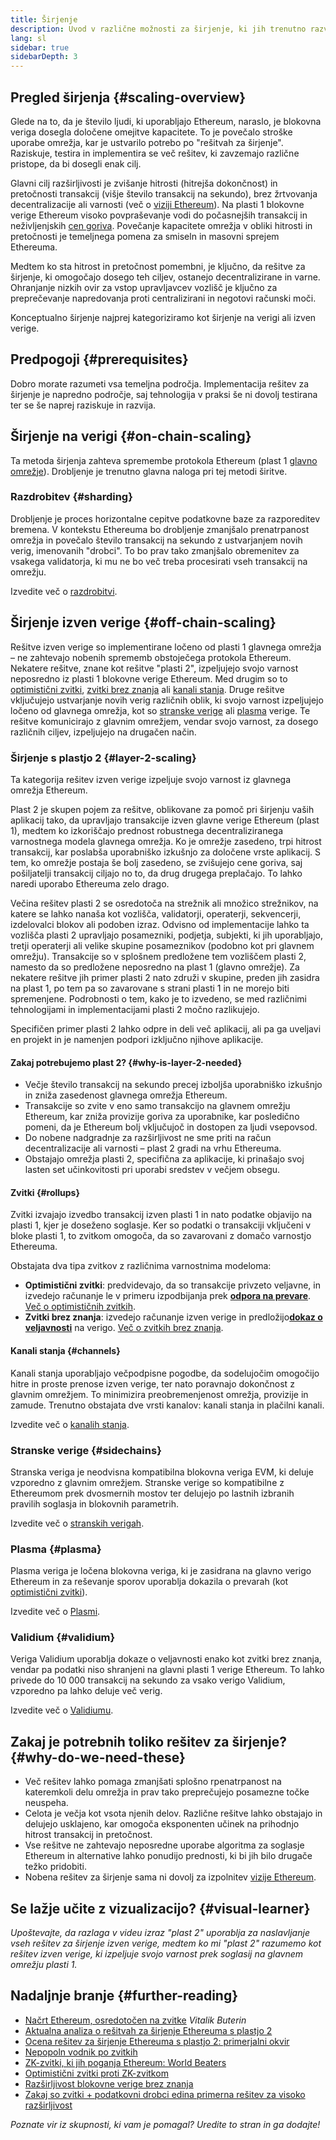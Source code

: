 ```yaml
---
title: Širjenje
description: Uvod v različne možnosti za širjenje, ki jih trenutno razvija skupnost Ethereum.
lang: sl
sidebar: true
sidebarDepth: 3
---
```


## Pregled širjenja {#scaling-overview}

Glede na to, da je število ljudi, ki uporabljajo Ethereum, naraslo, je blokovna veriga dosegla določene omejitve kapacitete. To je povečalo stroške uporabe omrežja, kar je ustvarilo potrebo po "rešitvah za širjenje". Raziskuje, testira in implementira se več rešitev, ki zavzemajo različne pristope, da bi dosegli enak cilj.

Glavni cilj razširljivosti je zvišanje hitrosti (hitrejša dokončnost) in pretočnosti transakcij (višje število transakcij na sekundo), brez žrtvovanja decentralizacije ali varnosti (več o [viziji Ethereum](/upgrades/vision/)). Na plasti 1 blokovne verige Ethereum visoko povpraševanje vodi do počasnejših transakcij in neživljenjskih [cen goriva](/developers/docs/gas/). Povečanje kapacitete omrežja v obliki hitrosti in pretočnosti je temeljnega pomena za smiseln in masovni sprejem Ethereuma.

Medtem ko sta hitrost in pretočnost pomembni, je ključno, da rešitve za širjenje, ki omogočajo dosego teh ciljev, ostanejo decentralizirane in varne. Ohranjanje nizkih ovir za vstop upravljavcev vozlišč je ključno za preprečevanje napredovanja proti centralizirani in negotovi računski moči.

Konceptualno širjenje najprej kategoriziramo kot širjenje na verigi ali izven verige.

## Predpogoji {#prerequisites}

Dobro morate razumeti vsa temeljna področja. Implementacija rešitev za širjenje je napredno področje, saj tehnologija v praksi še ni dovolj testirana ter se še naprej raziskuje in razvija.

## Širjenje na verigi {#on-chain-scaling}

Ta metoda širjenja zahteva spremembe protokola Ethereum (plast 1 [glavno omrežje](/glossary/#mainnet)). Drobljenje je trenutno glavna naloga pri tej metodi širitve.

### Razdrobitev {#sharding}

Drobljenje je proces horizontalne cepitve podatkovne baze za razporeditev bremena. V kontekstu Ethereuma bo drobljenje zmanjšalo prenatrpanost omrežja in povečalo število transakcij na sekundo z ustvarjanjem novih verig, imenovanih "drobci". To bo prav tako zmanjšalo obremenitev za vsakega validatorja, ki mu ne bo več treba procesirati vseh transakcij na omrežju.

Izvedite več o [razdrobitvi](/upgrades/sharding/).

## Širjenje izven verige {#off-chain-scaling}

Rešitve izven verige so implementirane ločeno od plasti 1 glavnega omrežja – ne zahtevajo nobenih sprememb obstoječega protokola Ethereum. Nekatere rešitve, znane kot rešitve "plasti 2", izpeljujejo svojo varnost neposredno iz plasti 1 blokovne verige Ethereum. Med drugim so to [optimistični zvitki](/developers/docs/scaling/optimistic-rollups/), [zvitki brez znanja](/developers/docs/scaling/zk-rollups/) ali [kanali stanja](/developers/docs/scaling/state-channels/). Druge rešitve vključujejo ustvarjanje novih verig različnih oblik, ki svojo varnost izpeljujejo ločeno od glavnega omrežja, kot so [stranske verige](#sidechains) ali [plasma](#plasma) verige. Te rešitve komunicirajo z glavnim omrežjem, vendar svojo varnost, za dosego različnih ciljev, izpeljujejo na drugačen način.

### Širjenje s plastjo 2 {#layer-2-scaling}

Ta kategorija rešitev izven verige izpeljuje svojo varnost iz glavnega omrežja Ethereum.

Plast 2 je skupen pojem za rešitve, oblikovane za pomoč pri širjenju vaših aplikacij tako, da upravljajo transakcije izven glavne verige Ethereum (plast 1), medtem ko izkoriščajo prednost robustnega decentraliziranega varnostnega modela glavnega omrežja. Ko je omrežje zasedeno, trpi hitrost transakcij, kar poslabša uporabniško izkušnjo za določene vrste aplikacij. S tem, ko omrežje postaja še bolj zasedeno, se zvišujejo cene goriva, saj pošiljatelji transakcij ciljajo no to, da drug drugega preplačajo. To lahko naredi uporabo Ethereuma zelo drago.

Večina rešitev plasti 2 se osredotoča na strežnik ali množico strežnikov, na katere se lahko nanaša kot vozlišča, validatorji, operaterji, sekvencerji, izdelovalci blokov ali podoben izraz. Odvisno od implementacije lahko ta vozlišča plasti 2 upravljajo posamezniki, podjetja, subjekti, ki jih uporabljajo, tretji operaterji ali velike skupine posameznikov (podobno kot pri glavnem omrežju). Transakcije so v splošnem predložene tem vozliščem plasti 2, namesto da so predložene neposredno na plast 1 (glavno omrežje). Za nekatere rešitve jih primer plasti 2 nato združi v skupine, preden jih zasidra na plast 1, po tem pa so zavarovane s strani plasti 1 in ne morejo biti spremenjene. Podrobnosti o tem, kako je to izvedeno, se med različnimi tehnologijami in implementacijami plasti 2 močno razlikujejo.

Specifičen primer plasti 2 lahko odpre in deli več aplikacij, ali pa ga uveljavi en projekt in je namenjen podpori izključno njihove aplikacije.

#### Zakaj potrebujemo plast 2? {#why-is-layer-2-needed}

- Večje število transakcij na sekundo precej izboljša uporabniško izkušnjo in zniža zasedenost glavnega omrežja Ethereum.
- Transakcije so zvite v eno samo transakcijo na glavnem omrežju Ethereum, kar zniža provizije goriva za uporabnike, kar posledično pomeni, da je Ethereum bolj vključujoč in dostopen za ljudi vsepovsod.
- Do nobene nadgradnje za razširljivost ne sme priti na račun decentralizacije ali varnosti – plast 2 gradi na vrhu Ethereuma.
- Obstajajo omrežja plasti 2, specifična za aplikacije, ki prinašajo svoj lasten set učinkovitosti pri uporabi sredstev v večjem obsegu.

#### Zvitki {#rollups}

Zvitki izvajajo izvedbo transakcij izven plasti 1 in nato podatke objavijo na plasti 1, kjer je doseženo soglasje. Ker so podatki o transakciji vključeni v bloke plasti 1, to zvitkom omogoča, da so zavarovani z domačo varnostjo Ethereuma.

Obstajata dva tipa zvitkov z različnima varnostnima modeloma:

- **Optimistični zvitki**: predvidevajo, da so transakcije privzeto veljavne, in izvedejo računanje le v primeru izpodbijanja prek [**odpora na prevare**](/glossary/#fraud-proof). [Več o optimističnih zvitkih](/developers/docs/scaling/optimistic-rollups/).
- **Zvitki brez znanja**: izvedejo računanje izven verige in predložijo[**dokaz o veljavnosti**](/glossary/#validity-proof) na verigo. [Več o zvitkih brez znanja](/developers/docs/scaling/zk-rollups/).

#### Kanali stanja {#channels}

Kanali stanja uporabljajo večpodpisne pogodbe, da sodelujočim omogočijo hitre in proste prenose izven verige, ter nato poravnajo dokončnost z glavnim omrežjem. To minimizira preobremenjenost omrežja, provizije in zamude. Trenutno obstajata dve vrsti kanalov: kanali stanja in plačilni kanali.

Izvedite več o [kanalih stanja](/developers/docs/scaling/state-channels/).

### Stranske verige {#sidechains}

Stranska veriga je neodvisna kompatibilna blokovna veriga EVM, ki deluje vzporedno z glavnim omrežjem. Stranske verige so kompatibilne z Ethereumom prek dvosmernih mostov ter delujejo po lastnih izbranih pravilih soglasja in blokovnih parametrih.

Izvedite več o [stranskih verigah](/developers/docs/scaling/sidechains/).

### Plasma {#plasma}

Plasma veriga je ločena blokovna veriga, ki je zasidrana na glavno verigo Ethereum in za reševanje sporov uporablja dokazila o prevarah (kot [optimistični zvitki](/developers/docs/scaling/optimistic-rollups/)).

Izvedite več o [Plasmi](/developers/docs/scaling/plasma/).

### Validium {#validium}

Veriga Validium uporablja dokaze o veljavnosti enako kot zvitki brez znanja, vendar pa podatki niso shranjeni na glavni plasti 1 verige Ethereum. To lahko privede do 10 000 transakcij na sekundo za vsako verigo Validium, vzporedno pa lahko deluje več verig.

Izvedite več o [Validiumu](/developers/docs/scaling/validium/).

## Zakaj je potrebnih toliko rešitev za širjenje? {#why-do-we-need-these}

- Več rešitev lahko pomaga zmanjšati splošno rpenatrpanost na kateremkoli delu omrežja in prav tako preprečujejo posamezne točke neuspeha.
- Celota je večja kot vsota njenih delov. Različne rešitve lahko obstajajo in delujejo usklajeno, kar omogoča eksponenten učinek na prihodnjo hitrost transakcij in pretočnost.
- Vse rešitve ne zahtevajo neposredne uporabe algoritma za soglasje Ethereum in alternative lahko ponudijo prednosti, ki bi jih bilo drugače težko pridobiti.
- Nobena rešitev za širjenje sama ni dovolj za izpolnitev [vizije Ethereum](/upgrades/vision/).

## Se lažje učite z vizualizacijo? {#visual-learner}

<YouTube id="BgCgauWVTs0" />

_Upoštevajte, da razlaga v videu izraz "plast 2" uporablja za naslavljanje vseh rešitev za širjenje izven verige, medtem ko mi "plast 2" razumemo kot rešitev izven verige, ki izpeljuje svojo varnost prek soglasij na glavnem omrežju plasti 1._

<YouTube id="7pWxCklcNsU" />

## Nadaljnje branje {#further-reading}

- [Načrt Ethereum, osredotočen na zvitke](https://ethereum-magicians.org/t/a-rollup-centric-ethereum-roadmap/4698) _Vitalik Buterin_
- [Aktualna analiza o rešitvah za širjenje Ethereuma s plastjo 2](https://www.l2beat.com/)
- [Ocena rešitev za širjenje Ethereuma s plastjo 2: primerjalni okvir](https://medium.com/matter-labs/evaluating-ethereum-l2-scaling-solutions-a-comparison-framework-b6b2f410f955)
- [Nepopoln vodnik po zvitkih](https://vitalik.ca/general/2021/01/05/rollup.html)
- [ZK-zvitki, ki jih poganja Ethereum: World Beaters](https://hackmd.io/@canti/rkUT0BD8K)
- [Optimistični zvitki proti ZK-zvitkom](https://limechain.tech/blog/optimistic-rollups-vs-zk-rollups/)
- [Razširljivost blokovne verige brez znanja](https://ethworks.io/assets/download/zero-knowledge-blockchain-scaling-ethworks.pdf)
- [Zakaj so zvitki + podatkovni drobci edina primerna rešitev za visoko razširljivost](https://polynya.medium.com/why-rollups-data-shards-are-the-only-sustainable-solution-for-high-scalability-c9aabd6fbb48)

_Poznate vir iz skupnosti, ki vam je pomagal? Uredite to stran in ga dodajte!_
